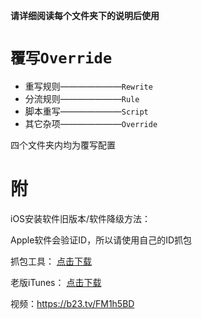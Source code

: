 **请详细阅读每个文件夹下的说明后使用**

`覆写Override`
==
- 重写规则———————`Rewrite`
- 分流规则———————`Rule`
- 脚本重写———————`Script`
- 其它杂项———————`Override`

四个文件夹内均为覆写配置

附
=

  iOS安装软件旧版本/软件降级方法：
 
  Apple软件会验证ID，所以请使用自己的ID抓包
 
  抓包工具：
  [点击下载](https://raw.githubusercontent.com/Semporia/TikTok-Unlock/master/iOS%E6%8A%93%E5%8C%85/iOS%E6%97%A7%E7%89%88%E5%BA%94%E7%94%A8%E4%B8%8B%E8%BD%BDv5.1.exe)

  老版iTunes：
  [点击下载](https://secure-appldnld.apple.com/itunes12/091-87819-20180912-69177170-B085-11E8-B6AB-C1D03409AD2A6/iTunes64Setup.exe)

  视频：https://b23.tv/FM1h5BD
